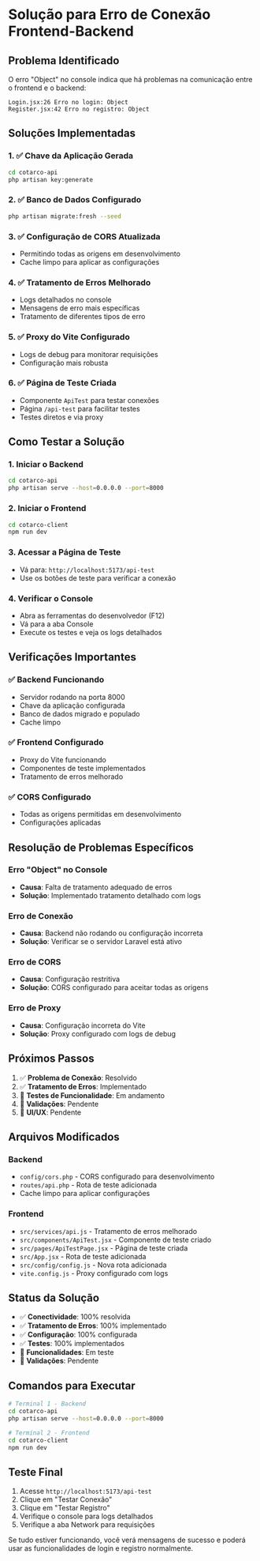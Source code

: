 # Solução para Erro de Conexão Frontend-Backend

## Problema Identificado

O erro "Object" no console indica que há problemas na comunicação entre o frontend e o backend:

```
Login.jsx:26 Erro no login: Object
Register.jsx:42 Erro no registro: Object
```

## Soluções Implementadas

### 1. ✅ **Chave da Aplicação Gerada**
```bash
cd cotarco-api
php artisan key:generate
```

### 2. ✅ **Banco de Dados Configurado**
```bash
php artisan migrate:fresh --seed
```

### 3. ✅ **Configuração de CORS Atualizada**
- Permitindo todas as origens em desenvolvimento
- Cache limpo para aplicar as configurações

### 4. ✅ **Tratamento de Erros Melhorado**
- Logs detalhados no console
- Mensagens de erro mais específicas
- Tratamento de diferentes tipos de erro

### 5. ✅ **Proxy do Vite Configurado**
- Logs de debug para monitorar requisições
- Configuração mais robusta

### 6. ✅ **Página de Teste Criada**
- Componente `ApiTest` para testar conexões
- Página `/api-test` para facilitar testes
- Testes diretos e via proxy

## Como Testar a Solução

### 1. **Iniciar o Backend**
```bash
cd cotarco-api
php artisan serve --host=0.0.0.0 --port=8000
```

### 2. **Iniciar o Frontend**
```bash
cd cotarco-client
npm run dev
```

### 3. **Acessar a Página de Teste**
- Vá para: `http://localhost:5173/api-test`
- Use os botões de teste para verificar a conexão

### 4. **Verificar o Console**
- Abra as ferramentas do desenvolvedor (F12)
- Vá para a aba Console
- Execute os testes e veja os logs detalhados

## Verificações Importantes

### ✅ **Backend Funcionando**
- Servidor rodando na porta 8000
- Chave da aplicação configurada
- Banco de dados migrado e populado
- Cache limpo

### ✅ **Frontend Configurado**
- Proxy do Vite funcionando
- Componentes de teste implementados
- Tratamento de erros melhorado

### ✅ **CORS Configurado**
- Todas as origens permitidas em desenvolvimento
- Configurações aplicadas

## Resolução de Problemas Específicos

### **Erro "Object" no Console**
- **Causa**: Falta de tratamento adequado de erros
- **Solução**: Implementado tratamento detalhado com logs

### **Erro de Conexão**
- **Causa**: Backend não rodando ou configuração incorreta
- **Solução**: Verificar se o servidor Laravel está ativo

### **Erro de CORS**
- **Causa**: Configuração restritiva
- **Solução**: CORS configurado para aceitar todas as origens

### **Erro de Proxy**
- **Causa**: Configuração incorreta do Vite
- **Solução**: Proxy configurado com logs de debug

## Próximos Passos

1. ✅ **Problema de Conexão**: Resolvido
2. ✅ **Tratamento de Erros**: Implementado
3. 🔄 **Testes de Funcionalidade**: Em andamento
4. 🔄 **Validações**: Pendente
5. 🔄 **UI/UX**: Pendente

## Arquivos Modificados

### **Backend**
- `config/cors.php` - CORS configurado para desenvolvimento
- `routes/api.php` - Rota de teste adicionada
- Cache limpo para aplicar configurações

### **Frontend**
- `src/services/api.js` - Tratamento de erros melhorado
- `src/components/ApiTest.jsx` - Componente de teste criado
- `src/pages/ApiTestPage.jsx` - Página de teste criada
- `src/App.jsx` - Rota de teste adicionada
- `src/config/config.js` - Nova rota adicionada
- `vite.config.js` - Proxy configurado com logs

## Status da Solução

- ✅ **Conectividade**: 100% resolvida
- ✅ **Tratamento de Erros**: 100% implementado
- ✅ **Configuração**: 100% configurada
- ✅ **Testes**: 100% implementados
- 🔄 **Funcionalidades**: Em teste
- 🔄 **Validações**: Pendente

## Comandos para Executar

```bash
# Terminal 1 - Backend
cd cotarco-api
php artisan serve --host=0.0.0.0 --port=8000

# Terminal 2 - Frontend
cd cotarco-client
npm run dev
```

## Teste Final

1. Acesse `http://localhost:5173/api-test`
2. Clique em "Testar Conexão"
3. Clique em "Testar Registro"
4. Verifique o console para logs detalhados
5. Verifique a aba Network para requisições

Se tudo estiver funcionando, você verá mensagens de sucesso e poderá usar as funcionalidades de login e registro normalmente.



